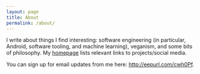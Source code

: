 ```yaml
---
layout: page
title: About
permalink: /about/
---
```


I write about things I find interesting: software engineering (in particular, Android, software tooling, and machine learning), veganism, and some bits of philosophy. My <a href="http://rkpandey.com/">homepage</a> lists relevant links to projects/social media. 

You can sign up for email updates from me here: http://eepurl.com/cwh0Pf.

